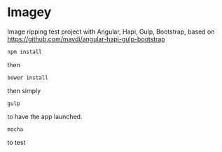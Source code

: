 Imagey
=======

Image ripping test project with Angular, Hapi, Gulp, Bootstrap, based on https://github.com/mavdi/angular-hapi-gulp-bootstrap


```
npm install
```

then

```
bower install
```

then simply

```
gulp
```

to have the app launched.


```
mocha
```

to test
